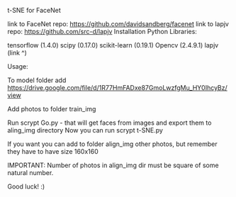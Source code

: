 t-SNE for FaceNet

link to FaceNet repo: https://github.com/davidsandberg/facenet
link to lapjv repo: https://github.com/src-d/lapjv
Installation Python Libraries:

tensorflow (1.4.0) scipy (0.17.0) scikit-learn (0.19.1) Opencv (2.4.9.1) lapjv (link ^)

Usage:

To model folder add
https://drive.google.com/file/d/1R77HmFADxe87GmoLwzfgMu_HY0IhcyBz/view

Add photos to folder train_img

Run scrypt Go.py - that will get faces from images and export them to aling_img directory
Now you can run scrypt t-SNE.py 

If you want you can add to folder align_img other photos, but remember they have to have size 160x160

IMPORTANT: Number of photos in align_img dir must be square of some natural number.

Good luck! :)